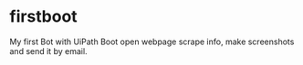 # firstboot
My first Bot with UiPath
Boot open webpage scrape info, make screenshots and send it by email.
